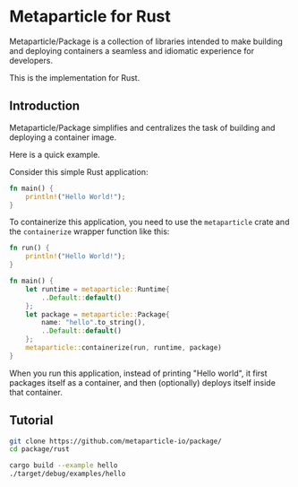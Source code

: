# Metaparticle for Rust
Metaparticle/Package is a collection of libraries intended to
make building and deploying containers a seamless and idiomatic
experience for developers.

This is the implementation for Rust.

## Introduction
Metaparticle/Package simplifies and centralizes the task of
building and deploying a container image.

Here is a quick example.

Consider this simple Rust application:
```rust
fn main() {
    println!("Hello World!");
}
```

To containerize this application, you need to use the `metaparticle` crate and
the `containerize` wrapper function like this:

```rust
fn run() {
    println!("Hello World!");
}

fn main() {
    let runtime = metaparticle::Runtime{
        ..Default::default()
    };
    let package = metaparticle::Package{
        name: "hello".to_string(),
        ..Default::default()
    };
    metaparticle::containerize(run, runtime, package)
}
```

When you run this application, instead of printing "Hello world", it first packages itself as a container, and
then (optionally) deploys itself inside that container.

## Tutorial

```bash
git clone https://github.com/metaparticle-io/package/
cd package/rust

cargo build --example hello
./target/debug/examples/hello
```